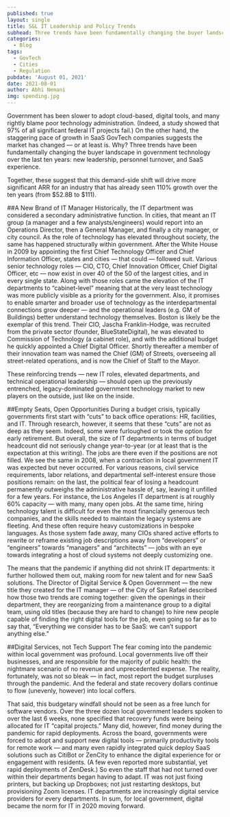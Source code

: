 ```yaml
---
published: true
layout: single
title: S&L IT Leadership and Policy Trends
subhead: Three trends have been fundamentally changing the buyer landscape in government technology over the last ten years: new leadership, personnel turnover, and SaaS experience. 
categories:
  - Blog
tags:
  - GovTech
  - Cities
  - Regulation
pubdate: 'August 01, 2021'
date: 2021-08-01
author: Abhi Nemani
img: spending.jpg
---
```

Government has been slower to adopt cloud-based, digital tools, and many rightly blame poor technology administration. (Indeed, a study showed that 97% of all significant federal IT projects fail.) On the other hand, the staggering pace of growth in SaaS GovTech companies suggests the market has changed — or at least is. Why? Three trends have been fundamentally changing the buyer landscape in government technology over the last ten years: new leadership, personnel turnover, and SaaS experience. 

Together, these suggest that this demand-side shift will drive more significant ARR for an industry that has already seen 110% growth over the ten years (from $52.8B to $111).

##A New Brand of IT Manager
Historically, the IT department was considered a secondary administrative function. In cities, that meant an IT group (a manager and a few analysts/engineers) would report into an Operations Director, then a General Manager, and finally a city manager, or city council. As the role of technology has elevated throughout society, the same has happened structurally within government. After the White House in 2009 by appointing the first Chief Technology Officer and Chief Information Officer, states and cities — that could — followed suit. Various senior technology roles — CIO, CTO, Chief Innovation Officer, Chief Digital Officer, etc — now exist in over 40 of the 50 of the largest cities, and in every single state.  Along with those roles came the elevation of the IT departments to “cabinet-level” meaning that at the very least technology was more publicly visible as a priority for the government. Also, it promises to enable smarter and broader use of technology as the interdepartmental connections grow deeper — and the operational leaders (e.g. GM of Buildings) better understand technology themselves. Boston is likely be the exemplar of this trend. Their CIO, Jascha Franklin-Hodge, was recruited from the private sector (founder, BlueStateDigital), he was elevated to Commission of Technology (a cabinet role), and with the additional budget he quickly appointed a Chief Digital Officer. Shortly thereafter a member of their innovation team was named the Chief (GM) of Streets, overseeing all street-related operations, and is now the Chief of Staff to the Mayor. 

These reinforcing trends — new IT roles, elevated departments, and technical operational leadership — should open up the previously entrenched, legacy-dominated government technology market to new players on the outside, just like on the inside.

##Empty Seats, Open Opportunities
During a budget crisis, typically governments first start with “cuts” to back office operations: HR, facilities, and IT. Through research, however, it seems that these “cuts” are not as deep as they seem. Indeed, some were furloughed or took the option for early retirement. But overall, the size of IT departments in terms of budget headcount did not seriously change year-to-year (or at least that is the expectation at this writing). The jobs are there even if the positions are not filled. We see the same in 2008, when a contraction in local government IT was expected but never occurred. For various reasons, civil service requirements, labor relations, and departmental self-interest ensure those positions remain: on the last, the political fear of losing a headcount permanently outweighs the administrative hassle of, say, leaving it unfilled for a few years. For instance, the Los Angeles IT department is at roughly 60% capacity — with many, many open jobs. At the same time, hiring technology talent is difficult for even the most financially generous tech companies, and the skills needed to maintain the legacy systems are fleeting. And these often require heavy customizations in bespoke languages. As those system fade away, many CIOs shared active efforts to rewrite or reframe existing job descriptions away from “developers” or “engineers” towards “managers” and “architects” — jobs with an eye towards integrating a host of cloud systems not deeply customizing one. 

The means that the pandemic if anything did not shrink IT departments: it further hollowed them out, making room for new talent and for new SaaS solutions. The Director of Digital Service & Open Government — the new title they created for the IT manager — of the City of San Rafael described how those two trends are coming together: given the openings in their department, they are reorganizing from a maintenance group to a digital team, using old titles (because they are hard to change) to hire new people capable of finding the right digital tools for the job, even going so far as to say that, “Everything we consider has to be SaaS: we can’t support anything else.”

##Digital Services, not Tech Support 
The fear coming into the pandemic within local government was profound. Local governments live off their businesses, and are responsible for the majority of public health: the nightmare scenario of no revenue and unprecedented expense. The reality, fortunately, was not so bleak — in fact, most report the budget surpluses through the pandemic. And the federal and state recovery dollars continue to flow (unevenly, however) into local coffers. 

That said, this budgetary windfall should not be seen as a free lunch for software vendors. Over the three dozen local government leaders spoken to over the last 6 weeks, none specified that recovery funds were being allocated for IT “capital projects.” Many did, however, find money during the pandemic for rapid deployments. Across the board, governments were forced to adopt and support new digital tools — primarily productivity tools for remote work — and many even rapidly integrated quick deploy SaaS solutions such as CitiBot or ZenCity to enhance the digital experience for or engagement with residents. (A few even reported more substantial, yet rapid deployments of ZenDesk.) So even the staff that had not turned over within their departments began having to adapt. IT was not just fixing printers, but backing up Dropboxes; not just restarting desktops, but provisioning Zoom licenses. IT departments are increasingly digital service providers for every departments. In sum, for local government, digital became the norm for IT in 2020 moving forward.